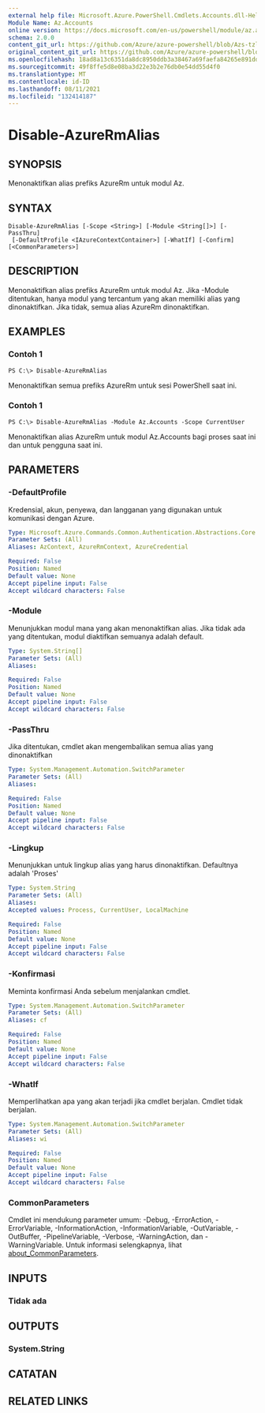 ```yaml
---
external help file: Microsoft.Azure.PowerShell.Cmdlets.Accounts.dll-Help.xml
Module Name: Az.Accounts
online version: https://docs.microsoft.com/en-us/powershell/module/az.accounts/disable-azurermalias
schema: 2.0.0
content_git_url: https://github.com/Azure/azure-powershell/blob/Azs-tzl/src/Accounts/Accounts/help/Disable-AzureRmAlias.md
original_content_git_url: https://github.com/Azure/azure-powershell/blob/Azs-tzl/src/Accounts/Accounts/help/Disable-AzureRmAlias.md
ms.openlocfilehash: 18ad8a13c6351da8dc8950ddb3a38467a69faefa84265e891dd404602fcd3399
ms.sourcegitcommit: 49f8ffe5d8e08ba3d22e3b2e76db0e54dd55d4f0
ms.translationtype: MT
ms.contentlocale: id-ID
ms.lasthandoff: 08/11/2021
ms.locfileid: "132414187"
---
```

# Disable-AzureRmAlias

## SYNOPSIS
Menonaktifkan alias prefiks AzureRm untuk modul Az.

## SYNTAX

```
Disable-AzureRmAlias [-Scope <String>] [-Module <String[]>] [-PassThru]
 [-DefaultProfile <IAzureContextContainer>] [-WhatIf] [-Confirm] [<CommonParameters>]
```

## DESCRIPTION
Menonaktifkan alias prefiks AzureRm untuk modul Az. Jika -Module ditentukan, hanya modul yang tercantum yang akan memiliki alias yang dinonaktifkan. Jika tidak, semua alias AzureRm dinonaktifkan.

## EXAMPLES

### Contoh 1
```
PS C:\> Disable-AzureRmAlias
```

Menonaktifkan semua prefiks AzureRm untuk sesi PowerShell saat ini.

### Contoh 1
```
PS C:\> Disable-AzureRmAlias -Module Az.Accounts -Scope CurrentUser
```

Menonaktifkan alias AzureRm untuk modul Az.Accounts bagi proses saat ini dan untuk pengguna saat ini.

## PARAMETERS

### -DefaultProfile
Kredensial, akun, penyewa, dan langganan yang digunakan untuk komunikasi dengan Azure.

```yaml
Type: Microsoft.Azure.Commands.Common.Authentication.Abstractions.Core.IAzureContextContainer
Parameter Sets: (All)
Aliases: AzContext, AzureRmContext, AzureCredential

Required: False
Position: Named
Default value: None
Accept pipeline input: False
Accept wildcard characters: False
```

### -Module
Menunjukkan modul mana yang akan menonaktifkan alias.
Jika tidak ada yang ditentukan, modul diaktifkan semuanya adalah default.

```yaml
Type: System.String[]
Parameter Sets: (All)
Aliases:

Required: False
Position: Named
Default value: None
Accept pipeline input: False
Accept wildcard characters: False
```

### -PassThru
Jika ditentukan, cmdlet akan mengembalikan semua alias yang dinonaktifkan

```yaml
Type: System.Management.Automation.SwitchParameter
Parameter Sets: (All)
Aliases:

Required: False
Position: Named
Default value: None
Accept pipeline input: False
Accept wildcard characters: False
```

### -Lingkup
Menunjukkan untuk lingkup alias yang harus dinonaktifkan. Defaultnya adalah 'Proses'

```yaml
Type: System.String
Parameter Sets: (All)
Aliases:
Accepted values: Process, CurrentUser, LocalMachine

Required: False
Position: Named
Default value: None
Accept pipeline input: False
Accept wildcard characters: False
```

### -Konfirmasi
Meminta konfirmasi Anda sebelum menjalankan cmdlet.

```yaml
Type: System.Management.Automation.SwitchParameter
Parameter Sets: (All)
Aliases: cf

Required: False
Position: Named
Default value: None
Accept pipeline input: False
Accept wildcard characters: False
```

### -WhatIf
Memperlihatkan apa yang akan terjadi jika cmdlet berjalan.
Cmdlet tidak berjalan.

```yaml
Type: System.Management.Automation.SwitchParameter
Parameter Sets: (All)
Aliases: wi

Required: False
Position: Named
Default value: None
Accept pipeline input: False
Accept wildcard characters: False
```

### CommonParameters
Cmdlet ini mendukung parameter umum: -Debug, -ErrorAction, -ErrorVariable, -InformationAction, -InformationVariable, -OutVariable, -OutBuffer, -PipelineVariable, -Verbose, -WarningAction, dan -WarningVariable. Untuk informasi selengkapnya, lihat [about_CommonParameters](http://go.microsoft.com/fwlink/?LinkID=113216).

## INPUTS

### Tidak ada

## OUTPUTS

### System.String

## CATATAN

## RELATED LINKS
